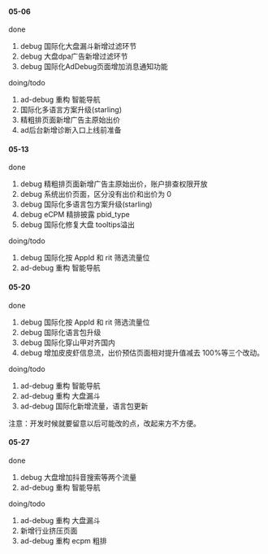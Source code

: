 #### 05-06

done
1. debug 国际化大盘漏斗新增过滤环节
2. debug 大盘dpa广告新增过滤环节
3. debug 国际化AdDebug页面增加消息通知功能

doing/todo
1. ad-debug 重构 智能导航
2. 国际化多语言方案升级(starling)
3. 精粗排页面新增广告主原始出价
4. ad后台新增诊断入口上线前准备

#### 05-13

done
1. debug 精粗排页面新增广告主原始出价，账户排查权限开放
2. debug 系统出价页面，区分没有出价和出价为 0
3. debug 国际化多语言包方案升级(starling)
4. debug eCPM 精排披露 pbid_type
5. debug 国际化修复大盘 tooltips溢出

doing/todo
1. debug 国际化按 AppId 和 rit 筛选流量位
2. ad-debug 重构 智能导航

#### 05-20

done
1. debug 国际化按 AppId 和 rit 筛选流量位
2. debug 国际化语言包升级
3. debug 国际化穿山甲对齐国内
4. debug 增加皮皮虾信息流，出价预估页面相对提升值减去 100%等三个改动。

doing/todo
1. ad-debug 重构 智能导航
2. ad-debug 重构 大盘漏斗
3. ad-debug 国际化新增流量，语言包更新

注意：开发时候就要留意以后可能改的点，改起来方不方便。

#### 05-27

done
1. debug 大盘增加抖音搜索等两个流量
2. ad-debug 重构 智能导航

doing/todo
1. ad-debug 重构 大盘漏斗
2. 新增行业挤压页面
3. ad-debug 重构 ecpm 粗排